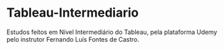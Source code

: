 # Tableau-Intermediario

Estudos feitos em Nível Intermediário do Tableau, pela plataforma Udemy pelo instrutor Fernando Luís Fontes de Castro.
